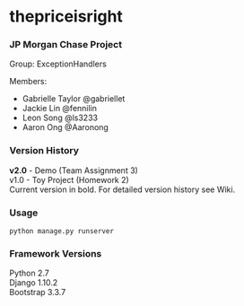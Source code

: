# thepriceisright

### JP Morgan Chase Project  
Group: ExceptionHandlers  
  
Members: 
* Gabrielle Taylor @gabriellet  
* Jackie Lin @fennilin  
* Leon Song @ls3233  
* Aaron Ong @Aaronong    

### Version History
__v2.0__ - Demo (Team Assignment 3)  
v1.0 - Toy Project (Homework 2)  
Current version in bold. For detailed version history see Wiki.  

### Usage
`python manage.py runserver`  

### Framework Versions
Python 2.7  
Django 1.10.2  
Bootstrap 3.3.7  


